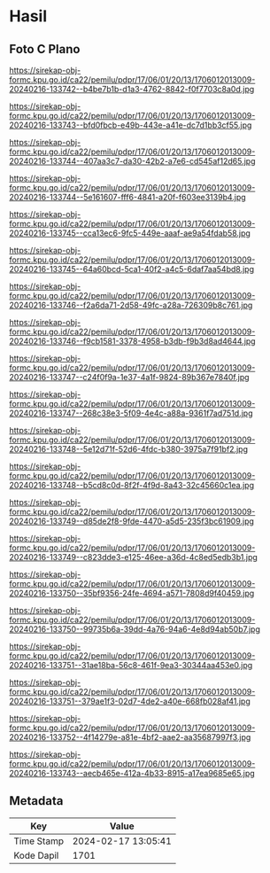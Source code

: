 # Hasil

## Foto C Plano

https://sirekap-obj-formc.kpu.go.id/ca22/pemilu/pdpr/17/06/01/20/13/1706012013009-20240216-133742--b4be7b1b-d1a3-4762-8842-f0f7703c8a0d.jpg

https://sirekap-obj-formc.kpu.go.id/ca22/pemilu/pdpr/17/06/01/20/13/1706012013009-20240216-133743--bfd0fbcb-e49b-443e-a41e-dc7d1bb3cf55.jpg

https://sirekap-obj-formc.kpu.go.id/ca22/pemilu/pdpr/17/06/01/20/13/1706012013009-20240216-133744--407aa3c7-da30-42b2-a7e6-cd545af12d65.jpg

https://sirekap-obj-formc.kpu.go.id/ca22/pemilu/pdpr/17/06/01/20/13/1706012013009-20240216-133744--5e161607-fff6-4841-a20f-f603ee3139b4.jpg

https://sirekap-obj-formc.kpu.go.id/ca22/pemilu/pdpr/17/06/01/20/13/1706012013009-20240216-133745--cca13ec6-9fc5-449e-aaaf-ae9a54fdab58.jpg

https://sirekap-obj-formc.kpu.go.id/ca22/pemilu/pdpr/17/06/01/20/13/1706012013009-20240216-133745--64a60bcd-5ca1-40f2-a4c5-6daf7aa54bd8.jpg

https://sirekap-obj-formc.kpu.go.id/ca22/pemilu/pdpr/17/06/01/20/13/1706012013009-20240216-133746--f2a6da71-2d58-49fc-a28a-726309b8c761.jpg

https://sirekap-obj-formc.kpu.go.id/ca22/pemilu/pdpr/17/06/01/20/13/1706012013009-20240216-133746--f9cb1581-3378-4958-b3db-f9b3d8ad4644.jpg

https://sirekap-obj-formc.kpu.go.id/ca22/pemilu/pdpr/17/06/01/20/13/1706012013009-20240216-133747--c24f0f9a-1e37-4a1f-9824-89b367e7840f.jpg

https://sirekap-obj-formc.kpu.go.id/ca22/pemilu/pdpr/17/06/01/20/13/1706012013009-20240216-133747--268c38e3-5f09-4e4c-a88a-9361f7ad751d.jpg

https://sirekap-obj-formc.kpu.go.id/ca22/pemilu/pdpr/17/06/01/20/13/1706012013009-20240216-133748--5e12d71f-52d6-4fdc-b380-3975a7f91bf2.jpg

https://sirekap-obj-formc.kpu.go.id/ca22/pemilu/pdpr/17/06/01/20/13/1706012013009-20240216-133748--b5cd8c0d-8f2f-4f9d-8a43-32c45660c1ea.jpg

https://sirekap-obj-formc.kpu.go.id/ca22/pemilu/pdpr/17/06/01/20/13/1706012013009-20240216-133749--d85de2f8-9fde-4470-a5d5-235f3bc61909.jpg

https://sirekap-obj-formc.kpu.go.id/ca22/pemilu/pdpr/17/06/01/20/13/1706012013009-20240216-133749--c823dde3-e125-46ee-a36d-4c8ed5edb3b1.jpg

https://sirekap-obj-formc.kpu.go.id/ca22/pemilu/pdpr/17/06/01/20/13/1706012013009-20240216-133750--35bf9356-24fe-4694-a571-7808d9f40459.jpg

https://sirekap-obj-formc.kpu.go.id/ca22/pemilu/pdpr/17/06/01/20/13/1706012013009-20240216-133750--99735b6a-39dd-4a76-94a6-4e8d94ab50b7.jpg

https://sirekap-obj-formc.kpu.go.id/ca22/pemilu/pdpr/17/06/01/20/13/1706012013009-20240216-133751--31ae18ba-56c8-461f-9ea3-30344aa453e0.jpg

https://sirekap-obj-formc.kpu.go.id/ca22/pemilu/pdpr/17/06/01/20/13/1706012013009-20240216-133751--379ae1f3-02d7-4de2-a40e-668fb028af41.jpg

https://sirekap-obj-formc.kpu.go.id/ca22/pemilu/pdpr/17/06/01/20/13/1706012013009-20240216-133752--4f14279e-a81e-4bf2-aae2-aa35687997f3.jpg

https://sirekap-obj-formc.kpu.go.id/ca22/pemilu/pdpr/17/06/01/20/13/1706012013009-20240216-133743--aecb465e-412a-4b33-8915-a17ea9685e65.jpg


## Metadata

| Key        | Value               |
| ---------- | ------------------- |
| Time Stamp | 2024-02-17 13:05:41 |
| Kode Dapil | 1701                |



